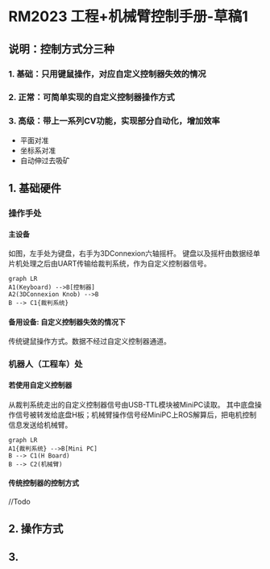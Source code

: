 # RM2023 工程+机械臂控制手册-草稿1
## 说明：控制方式分三种
### 1. 基础：只用键鼠操作，对应自定义控制器失效的情况
### 2. 正常：可简单实现的自定义控制器操作方式
### 3. 高级：带上一系列CV功能，实现部分自动化，增加效率
+ 平面对准
+ 坐标系对准
+ 自动伸过去吸矿

## 1. 基础硬件
### 操作手处
#### 主设备
如图，左手处为键盘，右手为3DConnexion六轴摇杆。
键盘以及摇杆由数据经单片机处理之后由UART传输给裁判系统，作为自定义控制器信号。
```mermaid
graph LR
A1(Keyboard) -->B[控制器]
A2(3DConnexion Knob) -->B
B --> C1{裁判系统}
```

#### 备用设备: 自定义控制器失效的情况下
传统键鼠操作方式。数据不经过自定义控制器通道。

### 机器人（工程车）处
#### 若使用自定义控制器
从裁判系统走出的自定义控制器信号由USB-TTL模块被MiniPC读取。
其中底盘操作信号被转发给底盘H板；机械臂操作信号经MiniPC上ROS解算后，把电机控制信息发送给机械臂。

```mermaid
graph LR
A1{裁判系统} -->B[Mini PC]
B --> C1(H Board)
B --> C2(机械臂)
```

#### 传统控制器的控制方式
//Todo

## 2. 操作方式

## 3. 